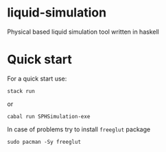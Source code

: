 # liquid-simulation
Physical based liquid simulation tool written in haskell
# Quick start
For a quick start use:

`stack run`

or

`cabal run SPHSimulation-exe`

In case of problems try to install `freeglut` package

`sudo pacman -Sy freeglut`
